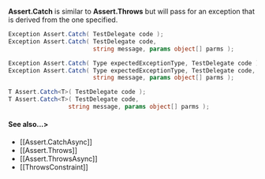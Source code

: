 **Assert.Catch** is similar to **Assert.Throws** but will pass for an exception
that is derived from the one specified.

```C#
Exception Assert.Catch( TestDelegate code );
Exception Assert.Catch( TestDelegate code, 
                        string message, params object[] parms );

Exception Assert.Catch( Type expectedExceptionType, TestDelegate code );
Exception Assert.Catch( Type expectedExceptionType, TestDelegate code, 
                        string message, params object[] parms );

T Assert.Catch<T>( TestDelegate code );
T Assert.Catch<T>( TestDelegate code, 
                 string message, params object[] parms );
```

#### See also...>
 * [[Assert.CatchAsync]]
 * [[Assert.Throws]]
 * [[Assert.ThrowsAsync]]
 * [[ThrowsConstraint]]
